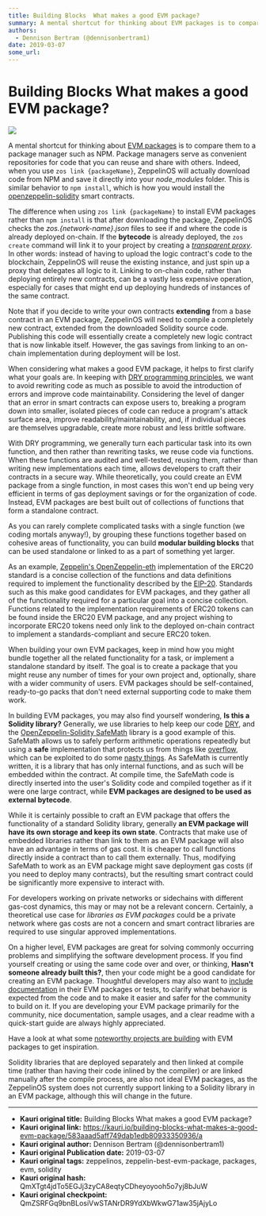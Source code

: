 ```yaml
---
title: Building Blocks  What makes a good EVM package?
summary: A mental shortcut for thinking about EVM packages is to compare them to a package manager such as NPM. Package managers serve as convenient repositories for code that you can reuse and share with others. Indeed, when you use zos link {packageName}, ZeppelinOS will actually download code from NPM and save it directly into your node_modules folder. This is similar behavior to npm install, which is how you would install the openzeppelin-solidity smart contracts. The difference when using zos link {
authors:
  - Dennison Bertram (@dennisonbertram1)
date: 2019-03-07
some_url: 
---
```


# Building Blocks  What makes a good EVM package?

![](https://ipfs.infura.io/ipfs/QmTWpnTFavG5AnBgSnimrCLDwo6iQdLX9AuipPPBxfWnLe)


A mental shortcut for thinking about [EVM packages](https://blog.zeppelinos.org/open-source-collaboration-in-the-blockchain-era-evm-packages/?utm_campaign=zos-technical-evmpackages&utm_medium=blog&utm_source=wordpress)
is to compare them to a package manager such as NPM. Package managers
serve as convenient repositories for code that you can reuse and
share with others. Indeed, when you use `zos link {packageName}`,
ZeppelinOS will actually download code from NPM and save it directly
into your _node_modules_ folder. This is similar behavior to
`npm install`, which is how you would install the
[openzeppelin-solidity](https://github.com/OpenZeppelin/openzeppelin-solidity)
smart contracts.

The difference when using `zos link {packageName}` to install EVM
packages rather than `npm install` is that after downloading the
package, ZeppelinOS checks the _zos.{network-name}.json_ files
to see if and where the code is already deployed on-chain. If the
**bytecode** is already deployed, the `zos create` command will link it to
your project by creating a [_transparent proxy_](https://blog.zeppelinos.org/the-transparent-proxy-pattern/). In
other words: instead of having to upload the logic contract's code to
the blockchain, ZeppelinOS will reuse the existing instance, and just
spin up a proxy that delegates all logic to it. Linking to on-chain
code, rather than deploying entirely new contracts, can be a vastly less
expensive operation, especially for cases that might end up deploying
hundreds of instances of the same contract.

Note that if you decide to write your own contracts **extending** from a
base contract in an EVM package, ZeppelinOS will need to compile a
completely new contract, extended from the downloaded Solidity source
code. Publishing this code will essentially create a completely new
logic contract that is now linkable itself. However, the gas savings
from linking to an on-chain implementation during deployment will be
lost.

When considering what makes a good EVM package, it helps to first
clarify what your goals are. In keeping with [DRY programming principles](https://en.wikipedia.org/wiki/Don%27t_repeat_yourself), we
want to avoid rewriting code as much as possible to avoid the
introduction of errors and improve code maintainability. Considering the
level of danger that an error in smart contracts can expose users to,
breaking a program down into smaller, isolated pieces of code can reduce
a program's attack surface area, improve readability/maintainability,
and, if individual pieces are themselves upgradable, create more robust
and less brittle software.

With DRY programming, we generally turn each particular task into its
own function, and then rather than rewriting tasks, we reuse code via
functions. When these functions are audited and well-tested, reusing
them, rather than writing new implementations each time, allows
developers to craft their contracts in a secure way. While
theoretically, you could create an EVM package from a single function,
in most cases this won't end up being very efficient in terms of gas
deployment savings or for the organization of code. Instead, EVM
packages are best built out of collections of functions that form a
standalone contract.

As you can rarely complete complicated tasks with a single function (we
coding mortals anyway!), by grouping these functions together based on
cohesive areas of functionality, you can build **modular building blocks**
that can be used standalone or linked to as a part of something yet
larger.

As an example, [Zeppelin's OpenZeppelin-eth](https://github.com/OpenZeppelin/openzeppelin-eth)
implementation of the ERC20 standard is a concise collection of the
functions and data definitions required to implement the functionality
described by the [EIP-20](https://eips.ethereum.org/EIPS/eip-20).
Standards such as this make good candidates for EVM packages, and they
gather all of the functionality required for a particular goal into a
concise collection. Functions related to the implementation requirements
of ERC20 tokens can be found inside the ERC20 EVM package, and any
project wishing to incorporate ERC20 tokens need only link to the
deployed on-chain contract to implement a standards-compliant and secure
ERC20 token.

When building your own EVM packages, keep in mind how you might bundle
together all the related functionality for a task, or implement a
standalone standard by itself. The goal is to create a package that you
might reuse any number of times for your own project and, optionally,
share with a wider community of users. EVM packages should be
self-contained, ready-to-go packs that don't need external supporting
code to make them work.

In building EVM packages, you may also find yourself wondering, **Is this a Solidity library?** Generally, we use libraries to help keep our
code [DRY](https://en.wikipedia.org/wiki/Don%27t_repeat_yourself), and
the [OpenZeppelin-Solidity SafeMath](https://github.com/OpenZeppelin/openzeppelin-solidity/blob/master/contracts/math/SafeMath.sol)
library is a good example of this. SafeMath allows us to safely perform
arithmetic operations repeatedly but using a **safe** implementation that
protects us from things like
[overflow](https://ethereumdev.io/safemath-protect-overflows/), which
can be exploited to do some [nasty things](https://medium.com/@blockchain101/beautychain-erc20-integer-overflow-bug-explained-c583adcd847e).
As SafeMath is currently written, it is a library that has only internal
functions, and as such will be embedded within the contract. At compile
time, the SafeMath code is directly inserted into the user's Solidity
code and compiled together as if it were one large contract, while **EVM packages are designed to be used as external bytecode**.

While it is certainly possible to craft an EVM package that offers the
functionality of a standard Solidity library, generally **an EVM package will have its own storage and keep its own state**. Contracts that make
use of embedded libraries rather than link to them as an EVM package
will also have an advantage in terms of gas cost. It is cheaper to call
functions directly inside a contract than to call them externally. Thus,
modifying SafeMath to work as an EVM package might save deployment gas
costs (if you need to deploy many contracts), but the resulting smart
contract could be significantly more expensive to interact with.

For developers working on private networks or sidechains with different
gas-cost dynamics, this may or may not be a relevant concern. Certainly,
a theoretical use case for _libraries as EVM packages_ could be a
private network where gas costs are not a concern and smart contract
libraries are required to use singular approved implementations.

On a higher level, EVM packages are great for solving commonly occurring
problems and simplifying the software development process. If you find
yourself creating or using the same code over and over, or thinking,
**Hasn't someone already built this?**, then your code might be a good
candidate for creating an EVM package. Thoughtful developers may also
want to [include documentation](https://guides.github.com/features/wikis/) in their EVM
packages or tests, to clarify what behavior is expected from the code
and to make it easier and safer for the community to build on it. If you
are developing your EVM package primarily for the community, nice
documentation, sample usages, and a clear readme with a quick-start
guide are always highly appreciated.

Have a look at what some [noteworthy projects are building](https://forum.zeppelin.solutions/t/list-of-evm-packages/90?utm_campaign=zos-technical-evmpackages&utm_medium=blog&utm_source=wordpress)
with EVM packages to get inspiration.

Solidity libraries that are deployed separately and then linked at
compile time (rather than having their code inlined by the compiler) or
are linked manually after the compile process, are also not ideal EVM
packages, as the ZeppelinOS system does not currently support linking to
a Solidity library in an EVM package, although this will change in the
future.



---

- **Kauri original title:** Building Blocks  What makes a good EVM package?
- **Kauri original link:** https://kauri.io/building-blocks-what-makes-a-good-evm-package/583aaad5aff749dab1edb80933350936/a
- **Kauri original author:** Dennison Bertram (@dennisonbertram1)
- **Kauri original Publication date:** 2019-03-07
- **Kauri original tags:** zeppelinos, zeppelin-best-evm-package, packages, evm, solidity
- **Kauri original hash:** QmXTgt4jdTo5EGJj3zyCA8eqtyCDheyoyooh5o7yj8bJuW
- **Kauri original checkpoint:** QmZSRFGq9bnBLosiVwSTANrDR9YdXbWkwG71aw35jAjyLo



